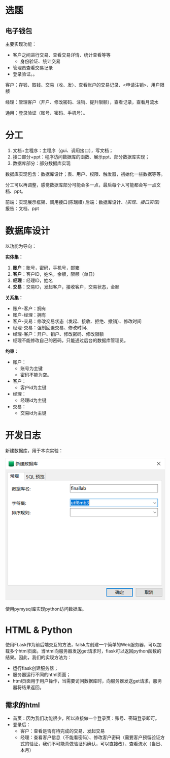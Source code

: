 # 选题

## 电子钱包

主要实现功能：
- 客户之间进行交易、查看交易详情、统计查看等等
  - 身份验证、统计交易
- 管理员查看交易记录
- 登录验证。。

客户：存钱、取钱、交易（收、发）、查看账户的交易记录、<申请注销>、用户限额

经理：管理客户（开户、修改密码、注销、提升限额），查看记录，查看月流水

通用：登录验证（账号、密码、手机号）。

# 分工

1. 文档+主程序：主程序（gui、调用接口），写文档；
2. 接口部分+ppt：程序访问数据库的函数、展示ppt、部分数据库实现；
3. 数据库部分：部分数据库实现

数据库实现包含：数据库设计；表、用户、权限、触发器，初始化一些数据等等。

分工可以再调整，感觉数据库部分可能会多一点，最后每个人可能都会写一点文档、ppt。

前端：实现展示框架、调用接口(陈瑞祺)
后端：数据库设计、*(实现、接口实现)*
报告：文档、ppt

# 数据库设计

以功能为导向：

**实体集：**

1. **账户**：账号，密码，手机号，邮箱
2. **客户**：客户ID，姓名，余额，限额（单日）
3. **经理**：经理ID，姓名
4. **交易**：交易ID，发起客户，接收客户，交易状态，金额

**关系集：**

- 账户-客户：拥有
- 账户-经理：拥有
- 客户-交易：修改交易状态（发起、接收、拒绝、撤销）、修改时间
- 经理-交易：强制回退交易、修改时间、
- 经理-客户：开户、销户、修改密码、修改限额
- 经理不能修改自己的密码，只能通过后台的数据库管理员。

**约束**：
- 账户：
  - 账号为主键
  - 密码不能为空。
- 客户：
  - 客户id为主键
- 经理：
  - 经理id为主键
- 交易：
  - 交易id为主键

# 开发日志

新建数据库，用于本次实验：

![](imgs/2023-12-20-20-11-20.png)

使用pymysql库实现python访问数据库。

# HTML & Python

使用FLask作为前后端交互的方法，falsk库创建一个简单的Web服务器，可以加载多个html页面。当html向服务器发送get请求时，flask可以返回python函数的结果。因此，我们的实现方法为：
- 运行flask创建服务器；
- 服务器运行不同的html页面；
- html页面用于用户操作，当需要访问数据库时，向服务器发送get请求，服务器将结果返回。

## 需求的html

- 首页：因为我们功能很少，所以直接做一个登录页：账号、密码登录即可。
- 登录后：
  - 客户：查看是否有待完成的交易、发起交易
  - 经理：查看客户信息（不能看密码）、修改客户密码（需要客户预留验证方式的验证，我们不可能真做验证码确认，可以直接改）、查看流水（当日、本月）